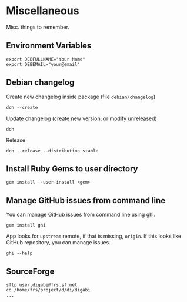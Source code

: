 Miscellaneous
===================================
Misc. things to remember.

## Environment Variables
    export DEBFULLNAME="Your Name"
    export DEBEMAIL="your@email"


## Debian changelog
Create new changelog inside package (file `debian/changelog`)

    dch --create

Update changelog (create new version, or modify unreleased)

    dch

Release

    dch --release --distribution stable


## Install Ruby Gems to user directory

    gem install --user-install <gem>


## Manage GitHub issues from command line
You can manage GitHub issues from command line using 
[ghi](https://github.com/stephencelis/ghi).

    gem install ghi
    
App looks for `upstream` remote, if that is missing, `origin`. If this 
looks like GitHub repository, you can manage issues.

    ghi --help


## SourceForge

    sftp user,digabi@frs.sf.net
    cd /home/frs/project/d/di/digabi
    ...
